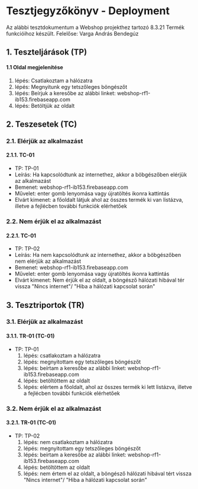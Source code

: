 # Tesztjegyzőkönyv - Deployment

Az alábbi tesztdokumentum a Webshop projekthez tartozó 8.3.21 Termék funkcióihoz készült. Felelőse: Varga András Bendegúz

## 1. Teszteljárások (TP)

#### 1.1 Oldal megjelenítése
1. lépés: Csatlakoztam a hálózatra
2. lépés: Megnyitunk egy tetszőleges böngészőt
3. lépés: Beírjuk a keresőbe az alábbi linket: webshop-rf1-ib153.firebaseapp.com
4. lépés: Betöltjük az oldalt

## 2. Teszesetek (TC)

### 2.1. Elérjük az alkalmazást

#### 2.1.1. TC-01
- TP: TP-01
- Leírás: Ha kapcsolódtunk az internethez, akkor a böbgészőben elérjük az alkalmazást
- Bemenet: webshop-rf1-ib153.firebaseapp.com
- Művelet: enter gomb lenyomása vagy újratöltés ikonra kattintás
- Elvárt kimenet: a főoldalt látjuk ahol az összes termék ki van listázva, illetve a fejlécben további funkciók elérhetőek

### 2.2. Nem érjük el az alkalmazást

#### 2.2.1. TC-01
- TP: TP-02
- Leírás: Ha nem kapcsolódtunk az internethez, akkor a böbgészőben nem elérjük az alkalmazást
- Bemenet: webshop-rf1-ib153.firebaseapp.com
- Művelet: enter gomb lenyomása vagy újratöltés ikonra kattintás
- Elvárt kimenet: Nem érjük el az oldalt, a böngésző hálózati hibával tér vissza "Nincs internet"/ "Hiba a hálózati kapcsolat során"

## 3. Tesztriportok (TR)

### 3.1. Elérjük az alkalmazást

#### 3.1.1. TR-01 (TC-01)
- TP: TP-01
    1. lépés: csatlakoztam a hálózatra
    2. lépés: megnyitottam egy tetszőleges böngészőt
    3. lépés: beírtam a keresőbe az alábbi linket: webshop-rf1-ib153.firebaseapp.com
    4. lépés: betöltöttem az oldalt
    5. lépés: elértem a főoldalt, ahol az összes termék ki lett listázva, illetve a fejlécben további funkciók elérhetőek


### 3.2. Nem érjük el az alkalmazást

#### 3.2.1. TR-01 (TC-01)
- TP: TP-02
    1. lépés: nem csatlakoztam a hálózatra
    2. lépés: megnyitottam egy tetszőleges böngészőt
    3. lépés: beírtam a keresőbe az alábbi linket: webshop-rf1-ib153.firebaseapp.com
    4. lépés: betöltöttem az oldalt
    5. lépés: nem értem el az oldalt, a böngésző hálózati hibával tért vissza "Nincs internet"/ "Hiba a hálózati kapcsolat során"

  


